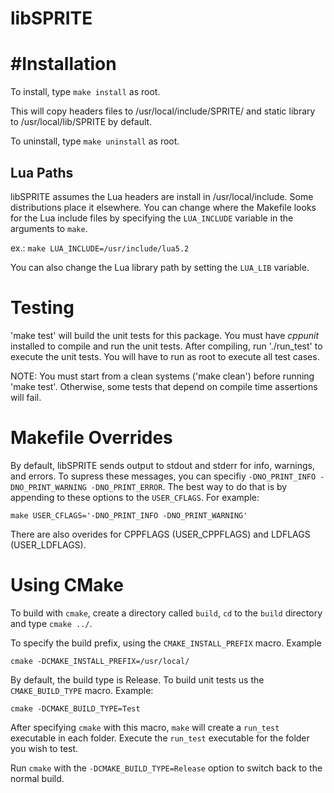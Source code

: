 libSPRITE
=========

#Installation
============
To install, type `make install` as root.

This will copy headers files to /usr/local/include/SPRITE/ and static library
to /usr/local/lib/SPRITE by default.

To uninstall, type `make uninstall` as root.

## Lua Paths
libSPRITE assumes the Lua headers are install in /usr/local/include. Some
distributions place it elsewhere. You can change where the Makefile looks for
the Lua include files by specifying the `LUA_INCLUDE` variable in the arguments
to `make`.

ex.: `make LUA_INCLUDE=/usr/include/lua5.2`

You can also change the Lua library path by setting the `LUA_LIB` variable.

# Testing
'make test' will build the unit tests for this package. You must have *cppunit*
installed to compile and run the unit tests. After compiling, run './run_test'
to execute the unit tests. You will have to run as root to execute all test cases.

NOTE: You must start from a clean systems ('make clean') before running 'make test'. Otherwise, some tests that depend on compile time assertions will fail.

# Makefile Overrides
By default, libSPRITE sends output to stdout and stderr for info, warnings, and errors. To supress these messages, you can specifiy `-DNO_PRINT_INFO -DNO_PRINT_WARNING -DNO_PRINT_ERROR`. The best way to do that is by appending to these options to the `USER_CFLAGS`. For example:

    make USER_CFLAGS='-DNO_PRINT_INFO -DNO_PRINT_WARNING'

There are also overides for CPPFLAGS (USER_CPPFLAGS) and LDFLAGS (USER_LDFLAGS).

# Using CMake
To build with `cmake`, create a directory called `build`, `cd` to the `build` directory and type `cmake ../`.

To specify the build prefix, using the `CMAKE_INSTALL_PREFIX` macro. Example

    cmake -DCMAKE_INSTALL_PREFIX=/usr/local/

By default, the build type is Release. To build unit tests us the `CMAKE_BUILD_TYPE` macro. Example:

    cmake -DCMAKE_BUILD_TYPE=Test

After specifying `cmake` with this macro, `make` will create a `run_test` executable in each folder. Execute the `run_test` executable for the folder you wish to test.

Run `cmake` with the `-DCMAKE_BUILD_TYPE=Release` option to switch back to the normal build.
